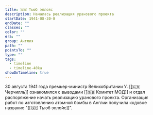 ```yaml
---
title: 🇬🇧 Тьюб эллойс
description: Началась реализация уранового проекта
startDate: 1941-08-30-0
endDate: ""
classes: ""
color: ""
era: ""
group: Англия
path: ""
pointsTo: ""
type: ""
tags:
  - timeline
  - timeline-40ka
showOnTimeline: true
---
```

30 августа 1941 года премьер-министр Великобритании У. [[🇬🇧 Черчилль]] ознакомился с выводами [[🇬🇧 Комитет МОД]] и отдал распоряжение начать реализацию уранового проекта. Организация работ по изготовлению атомной бомбы в Англии получила кодовое название "[[🇬🇧 Тьюб эллойс]]".
